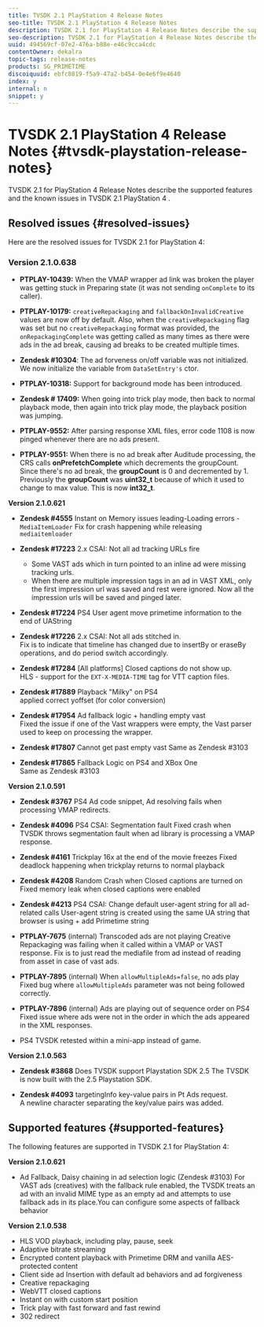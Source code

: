 ```yaml
---
title: TVSDK 2.1 PlayStation 4 Release Notes
seo-title: TVSDK 2.1 PlayStation 4 Release Notes
description: TVSDK 2.1 for PlayStation 4 Release Notes describe the supported features and the known issues in TVSDK 2.1 PlayStation 4 .
seo-description: TVSDK 2.1 for PlayStation 4 Release Notes describe the supported features and the known issues in TVSDK 2.1 PlayStation 4 .
uuid: 494569cf-07e2-476a-b88e-e46c9cca4cdc
contentOwner: dekalra
topic-tags: release-notes
products: SG_PRIMETIME
discoiquuid: ebfc8819-f5a9-47a2-b454-0e4e6f9e4640
index: y
internal: n
snippet: y
---
```


# TVSDK 2.1 PlayStation 4 Release Notes {#tvsdk-playstation-release-notes}

TVSDK 2.1 for PlayStation 4 Release Notes describe the supported features and the known issues in TVSDK 2.1 PlayStation 4 .

## Resolved issues {#resolved-issues}

Here are the resolved issues for TVSDK 2.1 for PlayStation 4:

### Version 2.1.0.638

* **PTPLAY-10439:**
  When the VMAP wrapper ad link was broken the player was getting stuck in Preparing state (it was not sending `onComplete` to its caller). 

* **PTPLAY-10179:**
  `creativeRepackaging` and `fallbackOnInvalidCreative` values are now off by default. Also, when the `creativeRepackaging` flag was set but no `creativeRepackaging` format was provided, the `onRepackagingComplete` was getting called as many times as there were ads in the ad break, causing ad breaks to be created multiple times. 

* **Zendesk #10304**:
  The ad forveness on/off variable was not initialized. We now initialize the variable from `DataSetEntry's` ctor. 

* **PTPLAY-10318:**
  Support for background mode has been introduced. 
* **Zendesk # 17409:**
  When going into trick play mode, then back to normal playback mode, then again into trick play mode, the playback position was jumping. 
* **PTPLAY-9552:**
  After parsing response XML files, error code 1108 is now pinged whenever there are no ads present. 
* **PTPLAY-9551:**
  When there is no ad break after Auditude processing, the CRS calls **onPrefetchComplete** which decrements the groupCount. Since there's no ad break, the **groupCount** is 0 and decremented by 1. Previously the **groupCount** was **uint32_t** because of which it used to change to max value. This is now **int32_t**.

**Version 2.1.0.621**

* **Zendesk #4555**
  Instant on Memory issues leading-Loading errors - `MediaItemLoader` Fix for crash happening while releasing `mediaitemloader` 

* **Zendesk #17223**
  2.x CSAI: Not all ad tracking URLs fire
  * Some VAST ads which in turn pointed to an inline ad were missing tracking urls. 
  * When there are multiple impression tags in an ad in VAST XML, only the first impression url was saved and rest were ignored. Now all the impression urls will be saved and pinged later.
* **Zendesk #17224**
  PS4 User agent move primetime information to the end of UAString 
* **Zendesk #17226**
  2.x CSAI: Not all ads stitched in.   
  Fix is to indicate that timeline has changed due to insertBy or eraseBy operations, and do period switch accordingly. 

* **Zendesk #17284**
  [All platforms] Closed captions do not show up.   
  HLS - support for the `EXT-X-MEDIA-TIME` tag for VTT caption files. 

* **Zendesk #17889**
  Playback "Milky" on PS4   
  applied correct yoffset (for color conversion) 

* **Zendesk #17954**
  Ad fallback logic + handling empty vast   
  Fixed the issue if one of the Vast wrappers were empty, the Vast parser used to keep on processing the wrapper. 

* **Zendesk #17807**
  Cannot get past empty vast
  Same as Zendesk #3103 

* **Zendesk #17865**
  Fallback Logic on PS4 and XBox One   
  Same as Zendesk #3103

**Version 2.1.0.591**

* **Zendesk #3767**
  PS4 Ad code snippet, Ad resolving fails when processing VMAP redirects.
* **Zendesk #4096**
  PS4 CSAI: Segmentation fault
  Fixed crash when TVSDK throws segmentation fault when ad library is processing a VMAP response. 

* **Zendesk #4161**
  Trickplay 16x at the end of the movie freezes
  Fixed deadlock happening when trickplay returns to normal playback

* **Zendesk #4208**
  Random Crash when Closed captions are turned on
  Fixed memory leak when closed captions were enabled

* **Zendesk #4213**
  PS4 CSAI: Change default user-agent string for all ad-related calls
  User-agent string is created using the same UA string that browser is using + add Primetime string 

* **PTPLAY-7675** (internal)
  Transcoded ads are not playing
  Creative Repackaging was failing when it called within a VMAP or VAST response. Fix is to just read the mediafile from ad instead of reading from asset in case of vast ads. 

* **PTPLAY-7895** (internal)
  When `allowMultipleAds=false`, no ads play
  Fixed bug where `allowMultipleAds` parameter was not being followed correctly.

* **PTPLAY-7896** (internal)
  Ads are playing out of sequence order on PS4
  Fixed issue where ads were not in the order in which the ads appeared in the XML responses.

* PS4 TVSDK retested within a mini-app instead of game.

**Version 2.1.0.563**

* **Zendesk #3868**
  Does TVSDK support Playstation SDK 2.5
  The TVSDK is now built with the 2.5 Playstation SDK.

* **Zendesk #4093**
  targetingInfo key-value pairs in Pt Ads request.  
  A newline character separating the key/value pairs was added.

## Supported features {#supported-features}

The following features are supported in TVSDK 2.1 for PlayStation 4:

**Version 2.1.0.621**

* Ad Fallback, Daisy chaining in ad selection logic (Zendesk #3103)
  For VAST ads (creatives) with the fallback rule enabled, the TVSDK treats an ad with an invalid MIME type as an empty ad and attempts to use fallback ads in its place.You can configure some aspects of fallback behavior

**Version 2.1.0.538**

* HLS VOD playback, including play, pause, seek
* Adaptive bitrate streaming
* Encrypted content playback with Primetime DRM and vanilla AES-protected content
* Client side ad Insertion with default ad behaviors and ad forgiveness
* Creative repackaging
* WebVTT closed captions
* Instant on with custom start position
* Trick play with fast forward and fast rewind
* 302 redirect